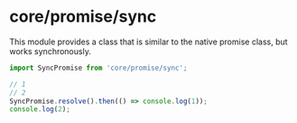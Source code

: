 # core/promise/sync

This module provides a class that is similar to the native promise class, but works synchronously.

```js
import SyncPromise from 'core/promise/sync';

// 1
// 2
SyncPromise.resolve().then(() => console.log(1));
console.log(2);
```
